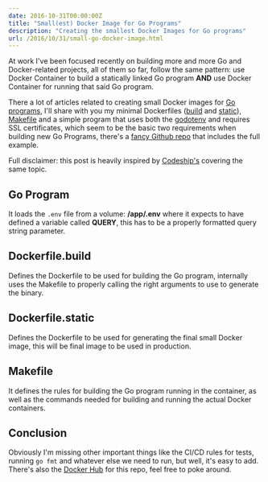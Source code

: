 ```yaml
---
date: 2016-10-31T00:00:00Z
title: "Small(est) Docker Image for Go Programs"
description: "Creating the smallest Docker Images for Go programs"
url: /2016/10/31/small-go-docker-image.html
---
```


At work I've been focused recently on building more and more Go and Docker-related projects, all of them so far, follow the same pattern: use Docker Container to build a statically linked Go program **AND** use Docker Container for running that said Go program.

There a lot of articles related to creating small Docker images for [Go programs](https://github.com/MarioCarrion/small-go-docker-skeleton/blob/master/main.go), I'll share with you my minimal Dockerfiles ([build](https://github.com/MarioCarrion/small-go-docker-skeleton/blob/master/Dockerfile.build) and [static](https://github.com/MarioCarrion/small-go-docker-skeleton/blob/master/Dockerfile.static)), [Makefile](https://github.com/MarioCarrion/small-go-docker-skeleton/blob/master/Makefile) and a simple program that uses both the [godotenv](https://github.com/joho/godotenv) and requires SSL certificates, which seem to be the basic two requirements when building new Go Programs, there's a [fancy Github repo](https://github.com/MarioCarrion/small-go-docker-skeleton) that includes the full example.

Full disclaimer: this post is heavily inspired by [Codeship's](https://blog.codeship.com/building-minimal-docker-containers-for-go-applications/) covering the same topic.

## Go Program

It loads the `.env` file from a volume: **/app/.env** where it expects to have defined a variable called **QUERY**, this has to be a properly formatted query string parameter.

## Dockerfile.build

Defines the Dockerfile to be used for building the Go program, internally uses the Makefile to properly calling the right arguments to use to generate the binary.

## Dockerfile.static

Defines the Dockerfile to be used for generating the final small Docker image, this will be final image to be used in production.

## Makefile

It defines the rules for building the Go program running in the container, as well as the commands needed for building and running the actual Docker containers.

## Conclusion

Obviously I'm missing other important things like the CI/CD rules for tests, running `go fmt` and whatever else we need to run, but well, it's easy to add. There's also the [Docker Hub](https://hub.docker.com/r/mariocarrion/small-go-docker-skeleton/) for this repo, feel free to poke around.
